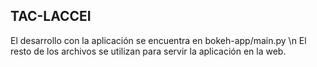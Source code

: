 ## TAC-LACCEI

El desarrollo con la aplicación se encuentra en bokeh-app/main.py \n
El resto de los archivos se utilizan para servir la aplicación en la web.
